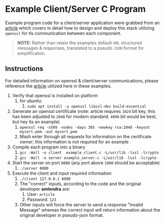 # Example Client/Server C Program

Example program code for a client/server application were grabbed from an [article](https://aticleworld.com/ssl-server-client-using-openssl-in-c/) which covers in detail how to design and deploy this stack utilizing `openssl` for tls communication between each component.

> **NOTE:** Rather than retain the examples default `XML` structured messages & responses, translated to a pseudo `JSON` format for simplification.

## Instructions

For detailed information on openssl & client/server communications, please reference the [article](https://aticleworld.com/ssl-server-client-using-openssl-in-c/) utilized here in these examples.

1. Verify that openssl is installed on platform
   1. for ubuntu:
      1. `sudo apt install -y openssl libssl-dev build-essential`
2. Generate an openssl certificate (note: article requires `1024` bit key, this has been adjusted to `2048` for modern standard. `4096` bit would be best, but hey its an example)
   1. `openssl req -x509 -nodes -days 365 -newkey rsa:2048 -keyout mycert.pem -out mycert.pem`
   2. Mash enter through all requests for information on the certificate owner; this information is not required for an example
3. Compile each program into a binary
   1. `gcc -Wall -o client  example_client.c -L/usr/lib -lssl -lcrypto`
   2. `gcc -Wall -o server example_server.c -L/usr/lib -lssl -lcrypto`
4. Start the server on port `8080` (any port above `1000` should be acceptable)
   1. `./server 8080`
5. Execute the client and input required information
   1. `./client 127.0.0.1 8080`
   2. The "correct" inputs, according to the code and the original developer **amlendra** are:
      1. User: `article`
      2. Password: `123`
   3. Other inputs will force the server to send a response "Invalid Message" whereas the correct input will return information about the original developer in pseudo-json format.
